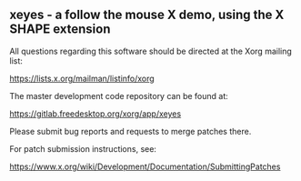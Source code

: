xeyes - a follow the mouse X demo, using the X SHAPE extension
--------------------------------------------------------------

All questions regarding this software should be directed at the
Xorg mailing list:

  https://lists.x.org/mailman/listinfo/xorg

The master development code repository can be found at:

  https://gitlab.freedesktop.org/xorg/app/xeyes

Please submit bug reports and requests to merge patches there.

For patch submission instructions, see:

  https://www.x.org/wiki/Development/Documentation/SubmittingPatches


